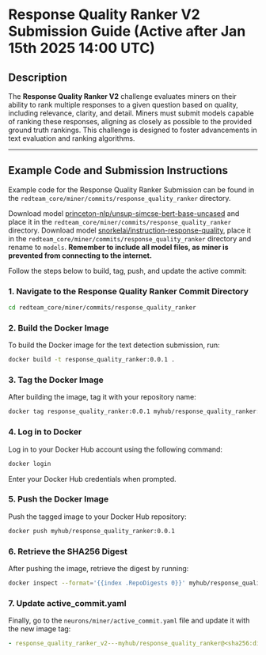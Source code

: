 # Response Quality Ranker V2 Submission Guide (Active after Jan 15th 2025 14:00 UTC)

## Description

The **Response Quality Ranker V2** challenge evaluates miners on their ability to rank multiple responses to a given question based on quality, including relevance, clarity, and detail. Miners must submit models capable of ranking these responses, aligning as closely as possible to the provided ground truth rankings. This challenge is designed to foster advancements in text evaluation and ranking algorithms.

---

## Example Code and Submission Instructions
Example code for the Response Quality Ranker Submission can be found in the `redteam_core/miner/commits/response_quality_ranker` directory. 

Download model [princeton-nlp/unsup-simcse-bert-base-uncased](https://huggingface.co/princeton-nlp/unsup-simcse-bert-base-uncased) and place it in the `redteam_core/miner/commits/response_quality_ranker` directory.
Download model [snorkelai/instruction-response-quality](https://huggingface.co/snorkelai/instruction-response-quality), place it in the `redteam_core/miner/commits/response_quality_ranker` directory and rename to `models`.  **Remember to include all model files, as miner is prevented from connecting to the internet.**

Follow the steps below to build, tag, push, and update the active commit:

### 1. Navigate to the Response Quality Ranker Commit Directory
```bash
cd redteam_core/miner/commits/response_quality_ranker
```

### 2. Build the Docker Image
To build the Docker image for the text detection submission, run:
```bash
docker build -t response_quality_ranker:0.0.1 .
```

### 3. Tag the Docker Image
After building the image, tag it with your repository name:
```bash
docker tag response_quality_ranker:0.0.1 myhub/response_quality_ranker:0.0.1
```

### 4. Log in to Docker
Log in to your Docker Hub account using the following command:
```bash
docker login
```
Enter your Docker Hub credentials when prompted.

### 5. Push the Docker Image
Push the tagged image to your Docker Hub repository:
```bash
docker push myhub/response_quality_ranker:0.0.1
```

### 6. Retrieve the SHA256 Digest
After pushing the image, retrieve the digest by running:
```bash
docker inspect --format='{{index .RepoDigests 0}}' myhub/response_quality_ranker:0.0.1
```

### 7. Update active_commit.yaml
Finally, go to the `neurons/miner/active_commit.yaml` file and update it with the new image tag:

```yaml
- response_quality_ranker_v2---myhub/response_quality_ranker@<sha256:digest>
```

